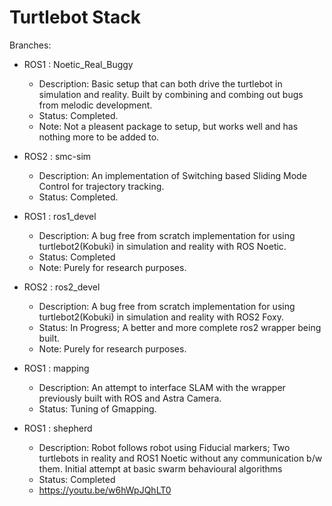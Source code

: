 # Turtlebot Stack

Branches:

- ROS1 : Noetic_Real_Buggy
    - Description: Basic setup that can both drive the turtlebot in simulation and reality. Built by combining and combing out bugs from melodic development. 
    - Status: Completed.
    - Note: Not a pleasent package to setup, but works well and has nothing more to be added to.

- ROS2 : smc-sim
    - Description: An implementation of Switching based Sliding Mode Control for trajectory tracking.
    - Status: Completed.

- ROS1 : ros1_devel
    - Description: A bug free from scratch implementation for using turtlebot2(Kobuki) in simulation and reality with ROS Noetic.
    - Status: Completed
    - Note: Purely for research purposes.
 
- ROS2 : ros2_devel
    - Description: A bug free from scratch implementation for using turtlebot2(Kobuki) in simulation and reality with ROS2 Foxy.
    - Status: In Progress; A better and more complete ros2 wrapper being built.
    - Note: Purely for research purposes.

- ROS1 : mapping
    - Description: An attempt to interface SLAM with the wrapper previously built with ROS and Astra Camera.
    - Status: Tuning of Gmapping.

- ROS1 : shepherd
    - Description: Robot follows robot using Fiducial markers; Two turtlebots in reality and ROS1 Noetic without any communication b/w them. Initial attempt at basic swarm behavioural algorithms
    - Status: Completed
    - https://youtu.be/w6hWpJQhLT0
    
